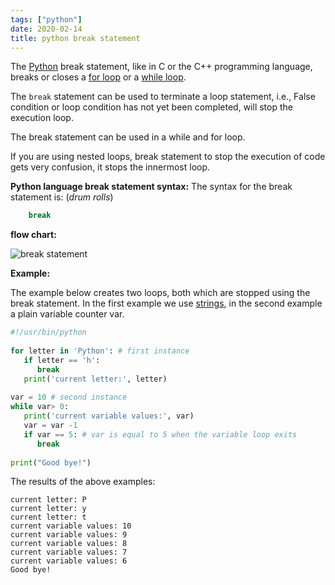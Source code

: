 ```yaml
---
tags: ["python"]
date: 2020-02-14
title: python break statement
---
```

The [Python](https://python.org) break statement, like in C or the C++ programming language, breaks or closes a [for loop](https://pythonprogramminglanguage.com/for-loops/) or a [while loop](https://pythonprogramminglanguage.com/while-loop/).

The `break` statement can be used to terminate a loop statement, i.e., False condition or loop condition has not yet been completed, will stop the execution loop.

The break statement can be used in a while and for loop.

If you are using nested loops, break statement to stop the execution of code gets very confusion, it stops the innermost loop.

**Python language break statement syntax:**
The syntax for the break statement is: (*drum rolls*)
```python   
    break
```
**flow chart:**

![break statement](https://dev-to-uploads.s3.amazonaws.com/i/jrq6oij9bpc383annjgl.jpg)

**Example:**

The example below creates two loops, both which are stopped using the break statement. In the first example we use [strings](https://pythonbasics.org/strings/), in the second example a plain variable counter var.

```python
#!/usr/bin/python
 
for letter in 'Python': # first instance
   if letter == 'h':
      break
   print('current letter:', letter)
  
var = 10 # second instance
while var> 0:
   print('current variable values:', var)
   var = var -1
   if var == 5: # var is equal to 5 when the variable loop exits
      break
 
print("Good bye!")
```
The results of the above examples:
```    
current letter: P
current letter: y
current letter: t
current variable values: 10
current variable values: 9
current variable values: 8
current variable values: 7
current variable values: 6
Good bye!
```
